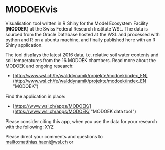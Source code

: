 # MODOEKvis
Visualisation tool written in R Shiny for the Model Ecosystem Facility (**MODOEK**) at the Swiss Federal Research Institute WSL. The data is sourced from the Oracle Database hosted at the WSL and processed with python and R on a ubuntu machine, and finally published here with an R Shiny application.

The tool displays the latest 2016 data, i.e. relative soil water contents and soil temperatures from the 16 MODOEK chambers. Read more about the MODOEK and ongoing research:

* [http://www.wsl.ch/fe/walddynamik/projekte/modoek/index_EN](http://www.wsl.ch/fe/walddynamik/projekte/modoek/index_EN "MODOEK")

Find the application in place:

* [https://www.wsl.ch/apps/MODOEK/](https://www.wsl.ch/apps/MODOEK/ "MODOEK data tool")

Please consider citing this app, when you use the data for your research with the following:
XYZ

Please direct your comments and questions to [mailto:matthias.haeni@wsl.ch](matthias.haeni@wsl.ch "matthias.haeni@wsl.ch") or
